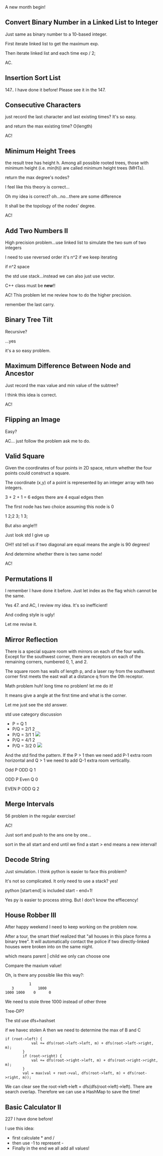 A new month begin!

## Convert Binary Number in a Linked List to Integer

Just same as binary number to a 10-based integer.

First iterate linked list to get the maximum exp. 

Then iterate linked list and each time exp / 2;

AC.

## Insertion Sort List

147.. I have done it before! Please see it in the 147.

## Consecutive Characters

just record the last character and last existing times? It's so easy.


and return the max existing time? O(length)

AC!



## Minimum Height Trees

the result tree has height h. Among all possible rooted trees, those with minimum height (i.e. min(h))  are called minimum height trees (MHTs).

return the max degree's nodes?

I feel like this theory is correct...

Oh my idea is correct? oh...no...there are some difference

It shall be the topology of the nodes' degree.

AC!

## Add Two Numbers II

High precision problem...use linked list to simulate the two sum of two integers

I need to use reversed order it's n^2 if we keep iterating

if n^2 space 

the std use stack...instead we can also just use vector.

C++ class must be **new**!!

AC! This problem let me review how to do the higher precision.

remember the last carry. 

## Binary Tree Tilt

Recursive?

...yes

it's a so easy problem.

## Maximum Difference Between Node and Ancestor

Just record the max value and min value of the subtree?

I think this idea is correct.

AC!

## Flipping an Image

Easy?

AC... just follow the problem ask me to do.

## Valid Square

Given the coordinates of four points in 2D space, return whether the four points could construct a square.

The coordinate (x,y) of a point is represented by an integer array with two integers.

3 + 2 + 1 = 6 edges there are 4 equal edges then

The first node has two choice assuming this node is 0

1 2;2 3; 1 3;

But also angle!!!

Just look std I give up

OH!! std tell us if two diagonal are equal means the angle is 90 degrees!

And determine whether there is two same node!

AC!

## Permutations II

I remember I have done it before. Just let index as the flag which cannot be the same. 

Yes 47. and AC, I review my idea. It's so inefficient!

And coding style is ugly!

Let me revise it.



## Mirror Reflection

There is a special square room with mirrors on each of the four walls.  Except for the southwest corner, there are receptors on each of the remaining corners, numbered 0, 1, and 2.

The square room has walls of length p, and a laser ray from the southwest corner first meets the east wall at a distance q from the 0th receptor.

Math problem huh! long time no problem! let me do it!

It means give a angle at the first time and what is the corner. 

Let me just see the std answer.

std use category discussion

* P = Q 1
* P/Q = 2/1 2
* P/Q = 3/1 1
![](17_1.png)
* P/Q = 4/1 2
* P/Q = 3/2 0
![](17_2.png)

And the std find the pattern. If the P > 1 then we need add P-1 extra room horizontal and Q > 1 we need to add Q-1 extra room verticallly.

Odd P ODD Q 1

ODD P Even Q 0

EVEN P ODD Q 2


## Merge Intervals

56 problem in the regular exercise!

AC!

Just sort and push to the ans one by one...

sort in the all start and end until we find a start > end means a new interval!

## Decode String

Just simulation. I think python is easier to face this problem?

It's not so complicated. It only need to use a stack? yes!

python [start:end] is included start - end+1!

Yes py is easier to process string. But I don't know the effiecency!


## House Robber III

After happy weekend I need to keep working on the problem now.

 After a tour, the smart thief realized that "all houses in this place forms a binary tree". It will automatically contact the police if two directly-linked houses were broken into on the same night.

 which means parent | child we only can choose one 

 Compare the maxium value!

 Oh, is there any possible like this way?:
```
           1
   3           1000
1000 1000    0      0
```

We need to stole three 1000 instead of other three

Tree-DP?

The std use dfs+hashset

if we havec stolen A then we need to determine the max of B and C

```
if (root->left) {
            val += dfs(root->left->left, m) + dfs(root->left->right, m);
        }
        if (root->right) {
            val += dfs(root->right->left, m) + dfs(root->right->right, m);
        }
        val = max(val + root->val, dfs(root->left, m) + dfs(root->right, m));
```

We can clear see the root->left->left = dfs(dfs(root->left)->left). There are search overlap. Therefore we can use a HashMap to save the time!

## Basic Calculator II

227 I have done before!

I use this idea:

* first calculate * and / 
* then use -1 to represent - 
* Finally in the end we all add all values!
                